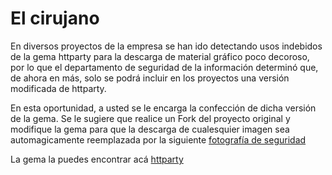 # El cirujano

En diversos proyectos de la empresa se han ido detectando usos indebidos de la gema httparty para la descarga de material gráfico poco decoroso, por lo que el departamento de seguridad de la información determinó que, de ahora en más, solo se podrá incluir en los proyectos una versión modificada de httparty. 

En esta oportunidad, a usted se le encarga la confección de dicha versión de la gema. Se le sugiere que realice un Fork del proyecto original y modifique la gema para que la descarga de cualesquier imagen sea automagicamente reemplazada por la siguiente [fotografía de seguridad](https://platanus.slack.com/files/U0543AVVA/F7B3U81UP/image_uploaded_from_ios__1_.jpg)

La gema la puedes encontrar acá [httparty](https://github.com/jnunemaker/httparty/)
